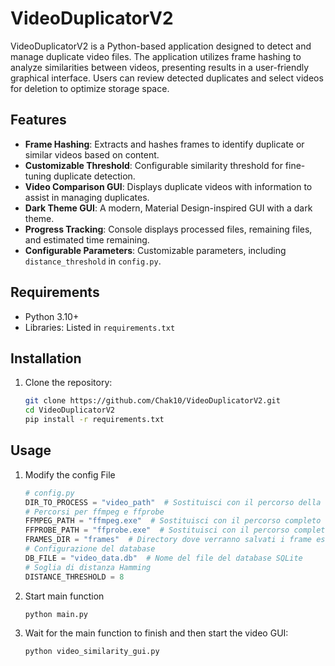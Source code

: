 # VideoDuplicatorV2

VideoDuplicatorV2 is a Python-based application designed to detect and manage duplicate video files. The application utilizes frame hashing to analyze similarities between videos, presenting results in a user-friendly graphical interface. Users can review detected duplicates and select videos for deletion to optimize storage space.

## Features

- **Frame Hashing**: Extracts and hashes frames to identify duplicate or similar videos based on content.
- **Customizable Threshold**: Configurable similarity threshold for fine-tuning duplicate detection.
- **Video Comparison GUI**: Displays duplicate videos with information to assist in managing duplicates.
- **Dark Theme GUI**: A modern, Material Design-inspired GUI with a dark theme.
- **Progress Tracking**: Console displays processed files, remaining files, and estimated time remaining.
- **Configurable Parameters**: Customizable parameters, including `distance_threshold` in `config.py`.

## Requirements

- Python 3.10+
- Libraries: Listed in `requirements.txt`

## Installation

1. Clone the repository:
   ```bash
   git clone https://github.com/Chak10/VideoDuplicatorV2.git
   cd VideoDuplicatorV2
   pip install -r requirements.txt

## Usage
1. Modify the config File
   ```py
   # config.py
   DIR_TO_PROCESS = "video_path"  # Sostituisci con il percorso della tua cartella
   # Percorsi per ffmpeg e ffprobe
   FFMPEG_PATH = "ffmpeg.exe"  # Sostituisci con il percorso completo se necessario
   FFPROBE_PATH = "ffprobe.exe"  # Sostituisci con il percorso completo se necessario
   FRAMES_DIR = "frames"  # Directory dove verranno salvati i frame estratti
   # Configurazione del database
   DB_FILE = "video_data.db"  # Nome del file del database SQLite
   # Soglia di distanza Hamming
   DISTANCE_THRESHOLD = 8

2. Start main function
   ```bash
   python main.py
3. Wait for the main function to finish and then start the video GUI:
   ```bash
   python video_similarity_gui.py
